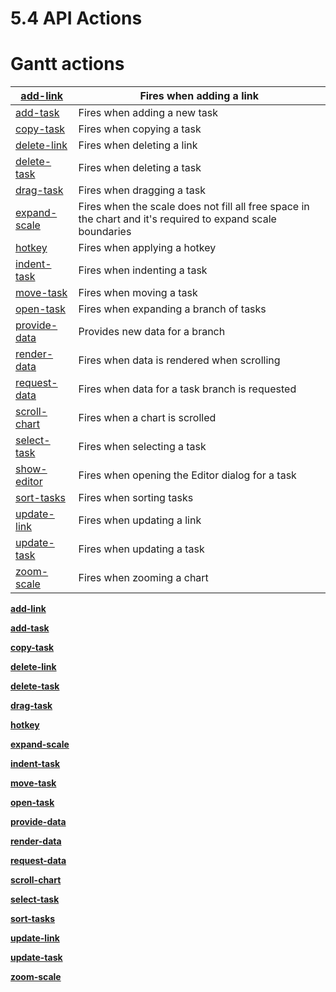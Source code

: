 # 5.4 API Actions

# **Gantt actions**

| [add-link](https://docs.svar.dev/react/gantt/api/actions/add-link) | Fires when adding a link |
| --- | --- |
| [add-task](https://docs.svar.dev/react/gantt/api/actions/add-task) | Fires when adding a new task |
| [copy-task](https://docs.svar.dev/react/gantt/api/actions/copy-task) | Fires when copying a task |
| [delete-link](https://docs.svar.dev/react/gantt/api/actions/delete-link) | Fires when deleting a link |
| [delete-task](https://docs.svar.dev/react/gantt/api/actions/delete-task) | Fires when deleting a task |
| [drag-task](https://docs.svar.dev/react/gantt/api/actions/drag-task) | Fires when dragging a task |
| [expand-scale](https://docs.svar.dev/react/gantt/api/actions/expand-scale) | Fires when the scale does not fill all free space in the chart and it's required to expand scale boundaries |
| [hotkey](https://docs.svar.dev/react/gantt/api/actions/hotkey) | Fires when applying a hotkey |
| [indent-task](https://docs.svar.dev/react/gantt/api/actions/indent-task) | Fires when indenting a task |
| [move-task](https://docs.svar.dev/react/gantt/api/actions/move-task) | Fires when moving a task |
| [open-task](https://docs.svar.dev/react/gantt/api/actions/open-task) | Fires when expanding a branch of tasks |
| [provide-data](https://docs.svar.dev/react/gantt/api/actions/provide-data) | Provides new data for a branch |
| [render-data](https://docs.svar.dev/react/gantt/api/actions/render-data) | Fires when data is rendered when scrolling |
| [request-data](https://docs.svar.dev/react/gantt/api/actions/request-data) | Fires when data for a task branch is requested |
| [scroll-chart](https://docs.svar.dev/react/gantt/api/actions/scroll-chart) | Fires when a chart is scrolled |
| [select-task](https://docs.svar.dev/react/gantt/api/actions/select-task) | Fires when selecting a task |
| [show-editor](https://docs.svar.dev/react/gantt/api/actions/show-editor) | Fires when opening the Editor dialog for a task |
| [sort-tasks](https://docs.svar.dev/react/gantt/api/actions/sort-tasks) | Fires when sorting tasks |
| [update-link](https://docs.svar.dev/react/gantt/api/actions/update-link) | Fires when updating a link |
| [update-task](https://docs.svar.dev/react/gantt/api/actions/update-task) | Fires when updating a task |
| [zoom-scale](https://docs.svar.dev/react/gantt/api/actions/zoom-scale) | Fires when zooming a chart |

[**add-link**](5%204%20API%20Actions/add-link%202960e4fe7c4a801296a6ca0eb0bc32ae.md)

[**add-task**](5%204%20API%20Actions/add-task%202960e4fe7c4a802bb08bde85673b3414.md)

[**copy-task**](5%204%20API%20Actions/copy-task%202960e4fe7c4a80219780e8d2ab0511be.md)

[**delete-link**](5%204%20API%20Actions/delete-link%202960e4fe7c4a805a933be2872134dca7.md)

[**delete-task**](5%204%20API%20Actions/delete-task%202960e4fe7c4a80afaa3be28936cca9df.md)

[**drag-task**](5%204%20API%20Actions/drag-task%202960e4fe7c4a80038073fb9a805b5f1e.md)

[**hotkey**](5%204%20API%20Actions/hotkey%202960e4fe7c4a80339faeea73be32b120.md)

[**expand-scale**](5%204%20API%20Actions/expand-scale%202960e4fe7c4a80c291ffcf357d6f93e7.md)

[**indent-task**](5%204%20API%20Actions/indent-task%202960e4fe7c4a80b99be8ef24117e7a61.md)

[**move-task**](5%204%20API%20Actions/move-task%202960e4fe7c4a80d19fbaca8905d33641.md)

[**open-task**](5%204%20API%20Actions/open-task%202960e4fe7c4a8009b966cfd1399a46ec.md)

[**provide-data**](5%204%20API%20Actions/provide-data%202960e4fe7c4a803dab18fc19248da70a.md)

[**render-data**](5%204%20API%20Actions/render-data%202960e4fe7c4a80e98b47f272ab82a61b.md)

[**request-data**](5%204%20API%20Actions/request-data%202960e4fe7c4a80b0a31ce97d1f7e698e.md)

[**scroll-chart**](5%204%20API%20Actions/scroll-chart%202960e4fe7c4a80e19700f1d881cf565f.md)

[**select-task**](5%204%20API%20Actions/select-task%202960e4fe7c4a804fa297c1b6c4ecbbf7.md)

[**sort-tasks**](5%204%20API%20Actions/sort-tasks%202960e4fe7c4a80039e14e9a8db99456c.md)

[**update-link**](5%204%20API%20Actions/update-link%202960e4fe7c4a8016bd43db887bff1d20.md)

[**update-task**](5%204%20API%20Actions/update-task%202960e4fe7c4a80e3a01bc4c3ca222097.md)

[**zoom-scale**](5%204%20API%20Actions/zoom-scale%202960e4fe7c4a80238b3fef6e3d0fdc6e.md)